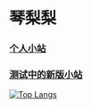 # 琴梨梨
### [个人小站](https://qinlili.bid)  
### [测试中的新版小站](https://gen2.qinlili.bid)  
[![Top Langs](https://github-readme-stats.vercel.app/api/top-langs/?username=qinlili23333)](https://qinlili.bid)